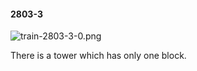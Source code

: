 #### 2803-3
![train-2803-3-0.png](https://github.com/lil-lab/nlvr/raw/master/nlvr/train/images/55/train-2803-3-0.png "train-2803-3-0.png")

There is a tower which has only one block.